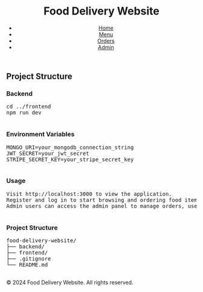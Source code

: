 <!DOCTYPE html>
<html lang="en">
<head>
  <meta charset="UTF-8">
  <meta name="viewport" content="width=device-width, initial-scale=1.0">
  <title>Food Delivery Website</title>
  <style>
   
   .body {
      font-family: Arial, sans-serif;
      margin: 0;
      padding: 0;
    }


  .header {
      background-color: #333;
      color: #fff;
      padding: 20px;
      display: flex;
      justify-content: space-between;
      align-items: center;
    }

   . nav ul {
      list-style-type: none;
      margin: 0;
      padding: 0;
      display: flex;
    }

  .nav li {
      margin-left: 20px;
    }

  .nav a {
      color: #fff;
      text-decoration: none;
    }

    /* Main Content Styles */
  .main {
      max-width: 1200px;
      margin: 0 auto;
      padding: 40px;
    }

  .section-title {
      font-size: 24px;
      margin-bottom: 20px;
    }

    /* Project Structure Styles */
  .project-structure {
      display: flex;
      flex-wrap: wrap;
      justify-content: space-between;
    }

  .project-structure > div {
      flex-basis: 48%;
      margin-bottom: 40px;
    }

  .project-structure h3 {
      font-size: 18px;
      margin-bottom: 10px;
    }

  .project-structure pre {
      background-color: #f5f5f5;
      padding: 20px;
      border-radius: 5px;
      overflow-x: auto;
    }

    /* Footer Styles */
  .footer {
      background-color: #333;
      color: #fff;
      text-align: center;
      padding: 20px;
    }
  </style>
</head>
<body>
  <header>
    <h1>Food Delivery Website</h1>
    <nav>
      <ul>
        <li><a href="#">Home</a></li>
        <li><a href="#">Menu</a></li>
        <li><a href="#">Orders</a></li>
        <li><a href="#">Admin</a></li>
      </ul>
    </nav>
  </header>

  <main>
    <section>
      <h2 class="section-title">Project Structure</h2>
      <div class="project-structure">
        <div>
          <h3>Backend</h3>
          <pre>
cd ../frontend
npm run dev
          </pre>
        </div>
        <div>
          <h3>Environment Variables</h3>
          <pre>
MONGO_URI=your_mongodb_connection_string
JWT_SECRET=your_jwt_secret
STRIPE_SECRET_KEY=your_stripe_secret_key
          </pre>
        </div>
        <div>
          <h3>Usage</h3>
          <pre>
Visit http://localhost:3000 to view the application.
Register and log in to start browsing and ordering food items.
Admin users can access the admin panel to manage orders, users, and food items.
          </pre>
        </div>
        <div>
          <h3>Project Structure</h3>
          <pre>
food-delivery-website/
├── backend/
├── frontend/
├── .gitignore
└── README.md
          </pre>
        </div>
      </div>
    </section>
  </main>

  <footer>
    <p>&copy; 2024 Food Delivery Website. All rights reserved.</p>
  </footer>
</body>
</html>
